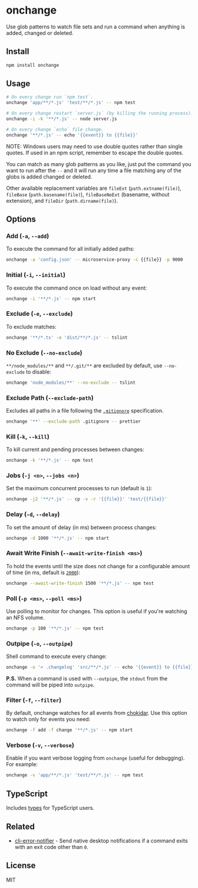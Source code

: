 # onchange

Use glob patterns to watch file sets and run a command when anything is added, changed or deleted.

## Install

```sh
npm install onchange
```

## Usage

```sh
# On every change run `npm test`.
onchange 'app/**/*.js' 'test/**/*.js' -- npm test

# On every change restart `server.js` (by killing the running process).
onchange -i -k '**/*.js' -- node server.js

# On every change `echo` file change.
onchange '**/*.js' -- echo '{{event}} to {{file}}'
```

NOTE: Windows users may need to use double quotes rather than single quotes. If used in an npm script, remember to escape the double quotes.

You can match as many glob patterns as you like, just put the command you want to run after the `--` and it will run any time a file matching any of the globs is added changed or deleted.

Other available replacement variables are `fileExt`
(`path.extname(file)`), `fileBase` (`path.basename(file)`),
`fileBaseNoExt` (basename, without extension), and `fileDir`
(`path.dirname(file)`).

## Options

### Add (`-a`, `--add`)

To execute the command for all initially added paths:

```sh
onchange -a 'config.json' -- microservice-proxy -c {{file}} -p 9000
```

### Initial (`-i`, `--initial`)

To execute the command once on load without any event:

```sh
onchange -i '**/*.js' -- npm start
```

### Exclude (`-e`, `--exclude`)

To exclude matches:

```sh
onchange '**/*.ts' -e 'dist/**/*.js' -- tslint
```

### No Exclude (`--no-exclude`)

`**/node_modules/**` and `**/.git/**` are excluded by default, use `--no-exclude` to disable:

```sh
onchange 'node_modules/**' --no-exclude -- tslint
```

### Exclude Path (`--exclude-path`)

Excludes all paths in a file following the [`.gitignore`](https://git-scm.com/docs/gitignore) specification.

```sh
onchange '**' --exclude-path .gitignore -- prettier
```

### Kill (`-k`, `--kill`)

To kill current and pending processes between changes:

```sh
onchange -k '**/*.js' -- npm test
```

### Jobs (`-j <n>`, `--jobs <n>`)

Set the maximum concurrent processes to run (default is `1`):

```sh
onchange -j2 '**/*.js' -- cp -v -r '{{file}}' 'test/{{file}}'
```

### Delay (`-d`, `--delay`)

To set the amount of delay (in ms) between process changes:

```sh
onchange -d 1000 '**/*.js' -- npm start
```

### Await Write Finish (`--await-write-finish <ms>`)

To hold the events until the size does not change for a configurable amount of time (in ms, default is [`2000`](https://www.npmjs.com/package/chokidar#performance)):

```sh
onchange --await-write-finish 1500 '**/*.js' -- npm test
```

### Poll (`-p <ms>`, `--poll <ms>`)

Use polling to monitor for changes. This option is useful if you're watching an NFS volume.

```sh
onchange -p 100 '**/*.js' -- npm test
```

### Outpipe (`-o`, `--outpipe`)

Shell command to execute every change:

```sh
onchange -o '> .changelog' 'src/**/*.js' -- echo '{{event}} to {{file}}'
```

**P.S.** When a command is used with `--outpipe`, the `stdout` from the command will be piped into `outpipe`.

### Filter (`-f`, `--filter`)

By default, onchange watches for all events from [chokidar](https://github.com/paulmillr/chokidar#methods--events). Use
this option to watch only for events you need:

```sh
onchange -f add -f change '**/*.js' -- npm start
```

### Verbose (`-v`, `--verbose`)

Enable if you want verbose logging from `onchange` (useful for debugging). For example:

```sh
onchange -v 'app/**/*.js' 'test/**/*.js' -- npm test
```

## TypeScript

Includes [types](index.d.ts) for TypeScript users.

## Related

- [cli-error-notifier](https://github.com/micromata/cli-error-notifier) - Send native desktop notifications if a command exits with an exit code other than `0`.

## License

MIT
